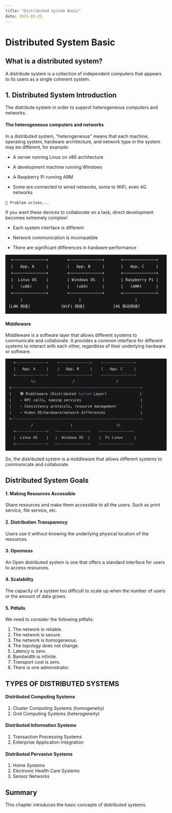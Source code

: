 ```yaml
---
title: "Distributed System Basic"
date: 2025-03-25
---
```


# Distributed System Basic

## What is a distributed system?

A distribute system is a collection of independent computers that appears to its users as a single coherent system.

## 1. Distributed System Introduction

The distribute system in order to supprot heterogeneous computers and networks. 

#### The heterogeneous computers and networks

In a distributed system, "heterogeneous" means that each machine, operating system, hardware architecture, and network type in the system may be different, for example:

- A server running Linux on x86 architecture

- A development machine running Windows

- A Raspberry Pi running ARM

- Some are connected to wired networks, some to WiFi, even 4G networks

`🎯 Problem arises...`

If you want these devices to collaborate on a task, direct development becomes extremely complex!

- Each system interface is different

- Network communication is incompatible

- There are significant differences in hardware performance

![image.png](../assets/image.png)

#### Middleware

Middleware is a software layer that allows different systems to communicate and collaborate. It provides a common interface for different systems to interact with each other, regardless of their underlying hardware or software.

![image1.png](../assets/image1.png)

So, the distributed system is a middleware that allows different systems to communicate and collaborate.

## Distributed System Goals

#### 1. Making Resources Accessible

Share resources and make them accessible to all the users. Such as print service, file service, etc.

#### 2. Distribution Transparency

Users use it without knowing the underlying physical location of the resources.

#### 3. Openness

An Open distributed system is one that offers a standard interface for users to access resources.

#### 4. Scalability

The capacity of a system too difficult to scale up when the number of users or the amount of data grows.

#### 5. Pitfalls

We need to consider the following pitfalls:
1. The network is reliable.
2. The network is secure.
3. The network is homogeneous.
4. The topology does not change.
5. Latency is zero.
6. Bandwidth is infinite.
7. Transport cost is zero.
8. There is one administrator.

## TYPES OF DISTRIBUTED SYSTEMS

#### Distributed Computing Systems
1. Cluster Computing Systems (homogeneity)
2. Grid Computing Systems (heterogeneity)
#### Distributed Information Systems
1. Transaction Processing Systems
2. Enterprise Application Integration
#### Distributed Pervasive Systems
1. Home Systems
2. Electronic Health Care Systems
3. Sensor Networks

## Summary

This chapter introduces the basic concepts of distributed systems.